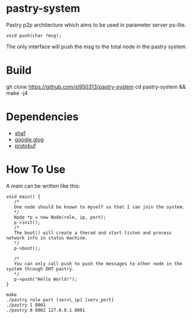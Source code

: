 # pastry-system
Pastry p2p architecture which aims to be used in parameter server ps-lite.

```
void push(char *msg);
```
The only interface will push the msg to the total node in the pastry system.

# Build
   
  git clone https://github.com/sl950313/pastry-system
  cd pastry-system && make -j4

# Dependencies

- [sha1](https://github.com/vog/sha1)
- [google glog](https://github.com/google/glog)
- [protobuf](https://github.com/google/protobuf)

# How To Use 

A main can be written like this:
```
void main() {
   /*
   One node should be known to myself so that I can join the system.
   */
   Node *p = new Node(role, ip, port);
   p->init();
   /*
   The boot() will create a therad and start listen and process network info in status machine.
   */
   p->boot();

   /*
   You can only call push to push the messages to other node in the system through DHT pastry.
   */
   p->push("Hello World!");
}
```

```
make 
./pastry role port [serv\_ip] [serv_port] 
./pastry 1 8001 
./pastry 0 8002 127.0.0.1 8001
```


